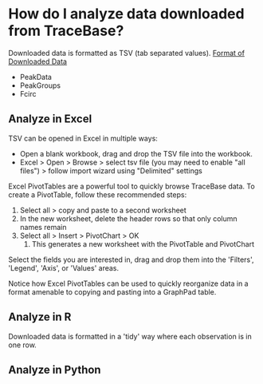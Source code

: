 # How do I analyze data downloaded from TraceBase?

Downloaded data is formatted as TSV (tab separated values). [Format of Downloaded Data](Format%20of%20Downloaded%20Data.md)

- PeakData
- PeakGroups
- Fcirc

## Analyze in Excel

TSV can be opened in Excel in multiple ways:

- Open a blank workbook, drag and drop the TSV file into the workbook.
- Excel > Open > Browse > select tsv file (you may need to enable "all files") > follow import wizard using "Delimited" settings

Excel PivotTables are a powerful tool to quickly browse TraceBase data.  To create a PivotTable, follow these recommended steps:

1. Select all > copy and paste to a second worksheet
2. In the new worksheet, delete the header rows so that only column names remain
3. Select all > Insert > PivotChart > OK
   1. This generates a new worksheet with the PivotTable and PivotChart

Select the fields you are interested in, drag and drop them into the 'Filters', 'Legend', 'Axis', or 'Values' areas.

Notice how Excel PivotTables can be used to quickly reorganize data in a format amenable to copying and pasting into a GraphPad table.

## Analyze in R

Downloaded data is formatted in a 'tidy' way where each observation is in one row.

## Analyze in Python
